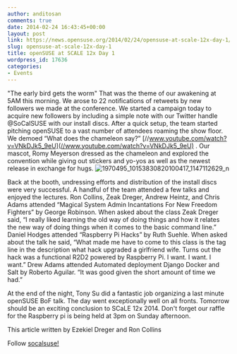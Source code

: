 ```yaml
---
author: anditosan
comments: true
date: 2014-02-24 16:43:45+00:00
layout: post
link: https://news.opensuse.org/2014/02/24/opensuse-at-scale-12x-day-1/
slug: opensuse-at-scale-12x-day-1
title: openSUSE at SCALE 12x Day 1
wordpress_id: 17636
categories:
- Events
---
```


"The early bird gets the worm" That was the theme of our awakening at 5AM this morning. We arose to 22 notifications of retweets by new followers we made at the conference. We started a campaign today to acquire new followers by including a simple note with our Twitter handle @SoCalSUSE with our install discs. After a quick setup, the team started pitching openSUSE to a vast number of attendees roaming the show floor. We demoed “What does the chameleon say?” [//www.youtube.com/watch?v=VNkDJk5_9eU](//www.youtube.com/watch?v=VNkDJk5_9eU) . Our mascot, Romy Meyerson dressed as the chameleon and explored the convention while giving out stickers and yo-yos as well as the newest release in exchange for hugs. ![1970495_10153830820100417_1147112629_n](//news.opensuse.org/wp-content/uploads/2014/02/1970495_10153830820100417_1147112629_n.jpg)

Back at the booth, undressing efforts and distribution of the install discs were very successful. A handful of the team attended a few talks and enjoyed the lectures. Ron Collins, Zeak Dreger, Andrew Heintz, and Chris Adams attended “Magical System Admin Incantations For New Freedom Fighters” by George Robinson. When asked about the class Zeak Dreger said, “I really liked learning the old way of doing things and how it relates the new way of doing things when it comes to the basic command line.” Daniel Hodges attended “Raspberry Pi Hacks” by Ruth Suehle. When asked about the talk he said, “What made me have to come to this class is the tag line in the description what hack upgraded a girlfriend wife. Turns out the hack was a functional R2D2 powered by Raspberry Pi. I want. I want. I want.” Drew Adams attended Automated deployment Django Docker and Salt by Roberto Aguilar. “It was good given the short amount of time we had.”

At the end of the night, Tony Su did a fantastic job organizing a last minute openSUSE BoF talk. The day went exceptionally well on all fronts. Tomorrow should be an exciting conclusion to SCaLE 12x 2014. Don't forget our raffle for the Raspberry pi is being held at 3pm on Sunday afternoon.



This article written by Ezekiel Dreger and Ron Collins

Follow [socalsuse!](https://twitter.com/SoCalSUSE)
